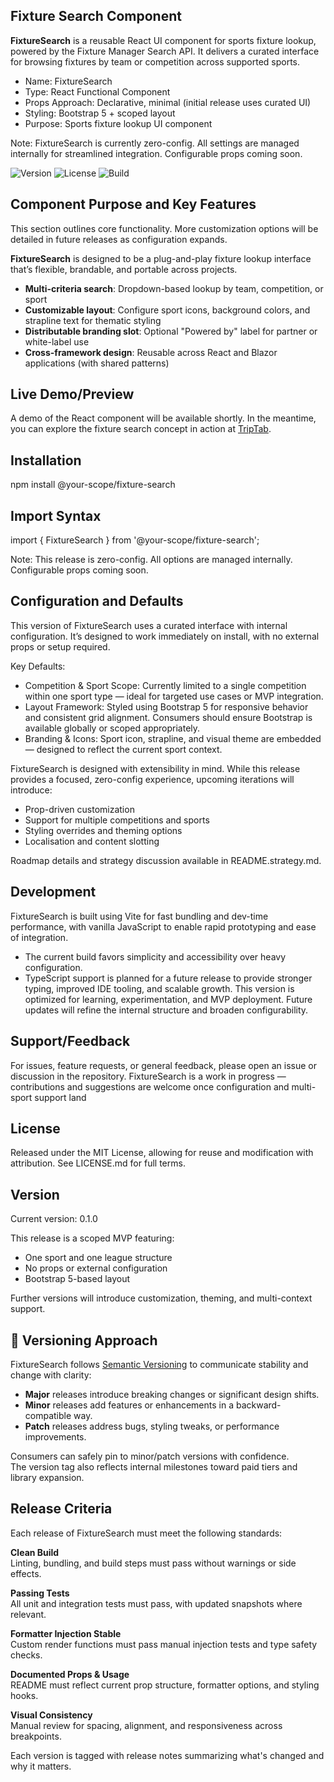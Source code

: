 ## Fixture Search Component

**FixtureSearch** is a reusable React UI component for sports fixture lookup, powered by the Fixture Manager Search API. It delivers a curated interface for browsing fixtures by team or competition across supported sports.

- Name: FixtureSearch
- Type: React Functional Component
- Props Approach: Declarative, minimal (initial release uses curated UI)
- Styling: Bootstrap 5 + scoped layout
- Purpose: Sports fixture lookup UI component

Note: FixtureSearch is currently zero-config. All settings are managed internally for streamlined integration. Configurable props coming soon.

<!-- TODO: Replace badge paths once NPM entry is live -->
![Version](https://img.shields.io/npm/v/@your-scope/fixture-search.svg)
![License](https://img.shields.io/npm/l/@your-scope/fixture-search.svg)
![Build](https://img.shields.io/github/actions/workflow/status/your-org/fixture-search/main.yml)

## Component Purpose and Key Features

This section outlines core functionality. More customization options will be detailed in future releases as configuration expands.

**FixtureSearch** is designed to be a plug-and-play fixture lookup interface that’s flexible, brandable, and portable across projects.

- **Multi-criteria search**: Dropdown-based lookup by team, competition, or sport  
- **Customizable layout**: Configure sport icons, background colors, and strapline text for thematic styling  
- **Distributable branding slot**: Optional "Powered by" label for partner or white-label use  
- **Cross-framework design**: Reusable across React and Blazor applications (with shared patterns)

## Live Demo/Preview

A demo of the React component will be available shortly. In the meantime, you can explore the fixture search concept in action at [TripTab](https://triptab.co.uk).

## Installation 

npm install @your-scope/fixture-search

## Import Syntax


import { FixtureSearch } from '@your-scope/fixture-search';

<FixtureSearch />

Note: This release is zero-config. All options are managed internally. Configurable props coming soon.


## Configuration and Defaults 

This version of FixtureSearch uses a curated interface with internal configuration. It’s designed to work immediately on install, with no external props or setup required.

Key Defaults:
- Competition & Sport Scope: Currently limited to a single competition within one sport type — ideal for targeted use cases or MVP integration.
- Layout Framework: Styled using Bootstrap 5 for responsive behavior and consistent grid alignment. Consumers should ensure Bootstrap is available globally or scoped appropriately.
- Branding & Icons: Sport icon, strapline, and visual theme are embedded — designed to reflect the current sport context.

FixtureSearch is designed with extensibility in mind. While this release provides a focused, zero-config experience, upcoming iterations will introduce:
- Prop-driven customization
- Support for multiple competitions and sports
- Styling overrides and theming options
- Localisation and content slotting

Roadmap details and strategy discussion available in README.strategy.md.

## Development

FixtureSearch is built using Vite for fast bundling and dev-time performance, with vanilla JavaScript to enable rapid prototyping and ease of integration.
- The current build favors simplicity and accessibility over heavy configuration.
- TypeScript support is planned for a future release to provide stronger typing, improved IDE tooling, and scalable growth.
This version is optimized for learning, experimentation, and MVP deployment. Future updates will refine the internal structure and broaden configurability.

## Support/Feedback

For issues, feature requests, or general feedback, please open an issue or discussion in the repository. FixtureSearch is a work in progress — contributions and suggestions are welcome once configuration and multi-sport support land

## License

Released under the MIT License, allowing for reuse and modification with attribution. See LICENSE.md for full terms.

## Version 

Current version: 0.1.0

This release is a scoped MVP featuring:
- One sport and one league structure
- No props or external configuration
- Bootstrap 5-based layout

Further versions will introduce customization, theming, and multi-context support.

## 🔖 Versioning Approach

FixtureSearch follows [Semantic Versioning](https://semver.org/) to communicate stability and change with clarity:

- **Major** releases introduce breaking changes or significant design shifts.
- **Minor** releases add features or enhancements in a backward-compatible way.
- **Patch** releases address bugs, styling tweaks, or performance improvements.

Consumers can safely pin to minor/patch versions with confidence.  
The version tag also reflects internal milestones toward paid tiers and library expansion.

## Release Criteria

Each release of FixtureSearch must meet the following standards:

**Clean Build**  
  Linting, bundling, and build steps must pass without warnings or side effects.

**Passing Tests**  
  All unit and integration tests must pass, with updated snapshots where relevant.

**Formatter Injection Stable**  
  Custom render functions must pass manual injection tests and type safety checks.

**Documented Props & Usage**  
  README must reflect current prop structure, formatter options, and styling hooks.

**Visual Consistency**  
  Manual review for spacing, alignment, and responsiveness across breakpoints.

Each version is tagged with release notes summarizing what's changed and why it matters.